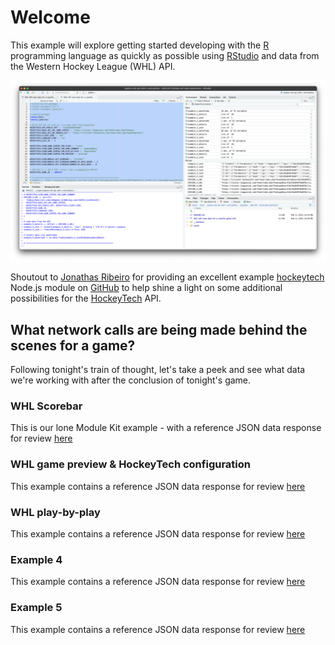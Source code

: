 # Welcome

This example will explore getting started developing with the [R](https://www.r-project.org) programming language as quickly as possible using [RStudio](https://posit.co/products/open-source/rstudio/) and data from the Western Hockey League (WHL) API.

![](./assets/welcome.png)

Shoutout to [Jonathas Ribeiro](https://github.com/jonathas) for providing an excellent example [hockeytech](https://github.com/jonathas/hockeytech/blob/develop/index.js) Node.js module on [GitHub](https://github.com/jonathas/hockeytech/blob/develop/index.js) to help shine a light on some additional possibilities for the [HockeyTech](https://www.hockeytech.com) API.

## What network calls are being made behind the scenes for a game?
Following tonight's train of thought, let's take a peek and see what data we're working with after the conclusion of tonight's game.

### WHL Scorebar
This is our lone Module Kit example - with a reference JSON data response for review [here](./__reference/whl_scorebar.json)

### WHL game preview & HockeyTech configuration
This example contains a reference JSON data response for review [here](./__reference/whl_game_preview_and_hockeytech_configuration.json)

### WHL play-by-play
This example contains a reference JSON data response for review [here](./__reference/whl_play_by_play.json)

### Example 4
This example contains a reference JSON data response for review [here](./__reference/example-4.json)

### Example 5
This example contains a reference JSON data response for review [here](./__reference/example-5.json)
